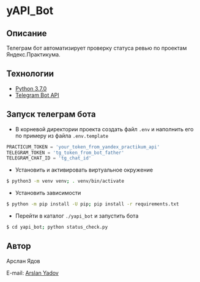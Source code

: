 # yAPI_Bot
## Описание
Телеграм бот автоматизирует проверку статуса ревью по проектам Яндекс.Практикума.
## Технологии
- [Python 3.7.0](https://docs.python.org/3.7/)
- [Telegram Bot API](https://core.telegram.org/bots/api)
## Запуск телеграм бота
- В корневой директории проекта создать файл `.env` и наполнить его по примеру из файла `.env.template`
``` python
PRACTICUM_TOKEN = 'your_token_from_yandex_practikum_api'
TELEGRAM_TOKEN = 'tg_token_from_bot_father'
TELEGRAM_CHAT_ID = 'tg_chat_id'
```
- Установить и активировать виртуальное окружение
``` bash
$ python3 -m venv venv; . venv/bin/activate
```
- Установить зависимости
``` bash
$ python -m pip install -U pip; pip install -r requirements.txt
```
- Перейти в каталог `./yapi_bot` и запустить бота
``` bash
$ cd yapi_bot; python status_check.py
```
## Автор
Арслан Ядов

E-mail: [Arslan Yadov](mailto:arsyy90@gmail.com?subject=Telegram%20Bot%20YP)